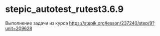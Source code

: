 # stepic_autotest_rutest3.6.9
Выполнение задачи из курса https://stepik.org/lesson/237240/step/9?unit=209628